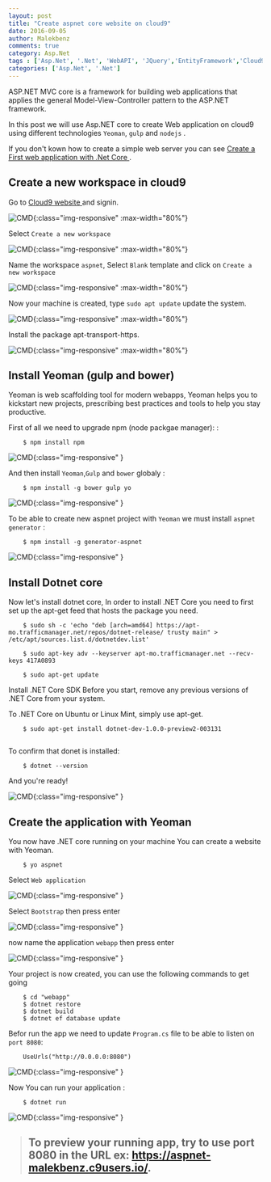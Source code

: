```yaml
---
layout: post
title: "Create aspnet core website on cloud9"
date: 2016-09-05
author: Malekbenz
comments: true
category: Asp.Net
tags : ['Asp.Net', '.Net', 'WebAPI', 'JQuery','EntityFramework','Cloud9']
categories: ['Asp.Net', '.Net']
---
```


ASP.NET MVC core is a framework for building web applications that applies the general Model-View-Controller pattern to the ASP.NET framework.

In this post we will use Asp.NET core to create Web application on cloud9 using different technologies `Yeoman`, `gulp` and `nodejs` .

If you don't kown how to create a simple web server you can see [Create a First web application with .Net Core ](/blog/2016/08/05/First-web-application-dotnet-core-linux).

## Create a new workspace in cloud9 

Go to [Cloud9 website ](https://c9.io/) and signin.

![CMD](/images/c9Aspnet/c9signin.png.png){:class="img-responsive" :max-width="80%"}

Select `Create a new workspace` 

![CMD](/images/c9Aspnet/c9workspace.png){:class="img-responsive" :max-width="80%"}

Name the workspace `aspnet`, Select `Blank` template and click on `Create a new workspace` 

![CMD](/images/c9Aspnet/c9createworkspace.png){:class="img-responsive" :max-width="80%"}

Now your machine is created, type  `sudo apt update` update the system.

![CMD](/images/c9Aspnet/c9npm-upgrade.png){:class="img-responsive" :max-width="80%"}

Install the package apt-transport-https.

![CMD](/images/c9Aspnet/c9apt-transport-https.png){:class="img-responsive" :max-width="80%"}


## Install Yeoman (gulp and bower) 

Yeoman is web scaffolding tool for modern webapps, Yeoman helps you to kickstart new projects, prescribing best practices and tools to help you stay productive.

First of all we need to upgrade npm (node packgae manager): :

```
    $ npm install npm     
```

![CMD](/images/c9Aspnet/c9npm-upgrade.png){:class="img-responsive" }

And then install `Yeoman`,`Gulp` and  `bower` globaly :

```
    $ npm install -g bower gulp yo     
```

![CMD](/images/c9Aspnet/c9-bower-gulp-yo.png){:class="img-responsive" }

To be able to create new aspnet project with `Yeoman` we must install `aspnet generator` :

```
    $ npm install -g generator-aspnet    
```
 
![CMD](/images/c9Aspnet/c9-asp-gen.png){:class="img-responsive" }

## Install Dotnet core

Now let's install dotnet core, In order to install .NET Core you need to first set up the apt-get feed that hosts the package you need.

```
    $ sudo sh -c 'echo "deb [arch=amd64] https://apt-mo.trafficmanager.net/repos/dotnet-release/ trusty main" > /etc/apt/sources.list.d/dotnetdev.list'
    
    $ sudo apt-key adv --keyserver apt-mo.trafficmanager.net --recv-keys 417A0893
    
    $ sudo apt-get update
```

Install .NET Core SDK Before you start, remove any previous versions of .NET Core from your system.

To .NET Core on Ubuntu or Linux Mint, simply use apt-get.

```
    $ sudo apt-get install dotnet-dev-1.0.0-preview2-003131
    
```

To confirm that donet is installed: 

```
    $ dotnet --version
```

And you're ready!

![CMD](/images/c9Aspnet/c9-net-version.png){:class="img-responsive" }

## Create the application with Yeoman

You now have .NET core running on your machine You can create a website with Yeoman.

```
    $ yo aspnet
```

Select `Web application`  

![CMD](/images/c9Aspnet/c9-yo-webapp.png){:class="img-responsive" }

Select `Bootstrap`  then press enter

![CMD](/images/c9Aspnet/c9-yo-bootstrap.png){:class="img-responsive" }

now name the application  `webapp` then press enter  

![CMD](/images/c9Aspnet/c9-project.png){:class="img-responsive" }

Your project is now created, you can use the following commands to get going

```
    $ cd "webapp"
    $ dotnet restore
    $ dotnet build
    $ dotnet ef database update

```

Befor run the app we need to update `Program.cs` file to be able to listen on `port 8080`:

```
    UseUrls("http://0.0.0.0:8080")

```

![CMD](/images/c9Aspnet/c9-app.useUrls.png){:class="img-responsive" }

Now You can run your application : 
```
    $ dotnet run

```

![CMD](/images/c9Aspnet/c9-app-running.png){:class="img-responsive" }

>
> ## To preview your running app, try to use port 8080 in the URL ex: https://aspnet-malekbenz.c9users.io/.
>